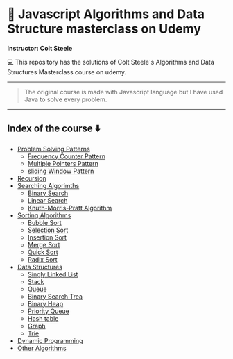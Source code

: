
# :pushpin: Javascript Algorithms and Data Structure masterclass on Udemy

**Instructor: Colt Steele**

:computer: This repository has the solutions of Colt Steele´s Algorithms and 
Data Structures Masterclass course on udemy. 

---
> The original course is made with Javascript language but I have used
Java to solve every problem.

---
## Index of the course :arrow_down:

- [Problem Solving Patterns](https://github.com/albadevloping/Algorithms-and-Data-Structures/tree/main/src/ProblemSolvingPatterns)
    - [Frequency Counter Pattern](https://github.com/albadevloping/Algorithms-and-Data-Structures/tree/main/src/ProblemSolvingPatterns/FrequencyCounterPatterns)
    - [Multiple Pointers Pattern](https://github.com/albadevloping/Algorithms-and-Data-Structures/tree/main/src/ProblemSolvingPatterns/MultiplePointersPatterns)
    - [sliding Window Pattern](https://github.com/albadevloping/Algorithms-and-Data-Structures/tree/main/src/ProblemSolvingPatterns/SlidingWindow)
- [Recursion](https://github.com/albadevloping/Algorithms-and-Data-Structures/tree/main/src/Recursion)
- [Searching Algorimths](https://github.com/albadevloping/Algorithms-and-Data-Structures/tree/main/src/SearchingAlgorithms)
    - [Binary Search](https://github.com/albadevloping/Algorithms-and-Data-Structures/blob/main/src/SearchingAlgorithms/binarySearch.java)
    - [Linear Search](https://github.com/albadevloping/Algorithms-and-Data-Structures/blob/main/src/SearchingAlgorithms/linearSearch.java)
    - [Knuth-Morris-Pratt Algorithm](https://github.com/albadevloping/Algorithms-and-Data-Structures/blob/main/src/SearchingAlgorithms/knuthMorrisPrattAlgorithm.java)
- [Sorting Algorithms]()
    - [Bubble Sort]()
    - [Selection Sort]()
    - [Insertion Sort]()
    - [Merge Sort]()
    - [Quick Sort]()
    - [Radix Sort]()
- [Data Structures]()
    - [Singly Linked List]()
    - [Stack]()
    - [Queue]()
    - [Binary Search Trea]()
    - [Binary Heap]()
    - [Priority Queue]()
    - [Hash table]()
    - [Graph]()
    - [Trie]()
- [Dynamic Programming]()
- [Other Algorithms]()
